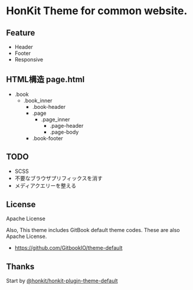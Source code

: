 # HonKit Theme for common website.

## Feature
- Header
- Footer
- Responsive

## HTML構造 page.html
- .book
  - .book_inner
    - .book-header
    - .page
      - .page_inner
        - .page-header
        - .page-body
    - .book-footer

## TODO
- SCSS
- 不要なブラウザプリフィックスを消す
- メディアクエリーを整える

## License

Apache License

Also, This theme includes GitBook default theme codes.
These are also Apache License.

- https://github.com/GitbookIO/theme-default

## Thanks
Start by [@honkit/honkit-plugin-theme-default](https://www.npmjs.com/package/@honkit/honkit-plugin-theme-default)